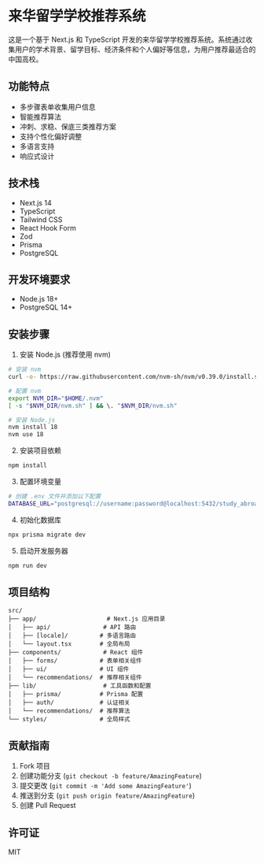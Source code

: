 # 来华留学学校推荐系统

这是一个基于 Next.js 和 TypeScript 开发的来华留学学校推荐系统。系统通过收集用户的学术背景、留学目标、经济条件和个人偏好等信息，为用户推荐最适合的中国高校。

## 功能特点

- 多步骤表单收集用户信息
- 智能推荐算法
- 冲刺、求稳、保底三类推荐方案
- 支持个性化偏好调整
- 多语言支持
- 响应式设计

## 技术栈

- Next.js 14
- TypeScript
- Tailwind CSS
- React Hook Form
- Zod
- Prisma
- PostgreSQL

## 开发环境要求

- Node.js 18+
- PostgreSQL 14+

## 安装步骤

1. 安装 Node.js (推荐使用 nvm)
```bash
# 安装 nvm
curl -o- https://raw.githubusercontent.com/nvm-sh/nvm/v0.39.0/install.sh | bash

# 配置 nvm
export NVM_DIR="$HOME/.nvm"
[ -s "$NVM_DIR/nvm.sh" ] && \. "$NVM_DIR/nvm.sh"

# 安装 Node.js
nvm install 18
nvm use 18
```

2. 安装项目依赖
```bash
npm install
```

3. 配置环境变量
```bash
# 创建 .env 文件并添加以下配置
DATABASE_URL="postgresql://username:password@localhost:5432/study_abroad_db"
```

4. 初始化数据库
```bash
npx prisma migrate dev
```

5. 启动开发服务器
```bash
npm run dev
```

## 项目结构

```
src/
├── app/                    # Next.js 应用目录
│   ├── api/               # API 路由
│   ├── [locale]/         # 多语言路由
│   └── layout.tsx        # 全局布局
├── components/            # React 组件
│   ├── forms/            # 表单相关组件
│   ├── ui/               # UI 组件
│   └── recommendations/  # 推荐相关组件
├── lib/                   # 工具函数和配置
│   ├── prisma/           # Prisma 配置
│   ├── auth/             # 认证相关
│   └── recommendations/  # 推荐算法
└── styles/               # 全局样式
```

## 贡献指南

1. Fork 项目
2. 创建功能分支 (`git checkout -b feature/AmazingFeature`)
3. 提交更改 (`git commit -m 'Add some AmazingFeature'`)
4. 推送到分支 (`git push origin feature/AmazingFeature`)
5. 创建 Pull Request

## 许可证

MIT 